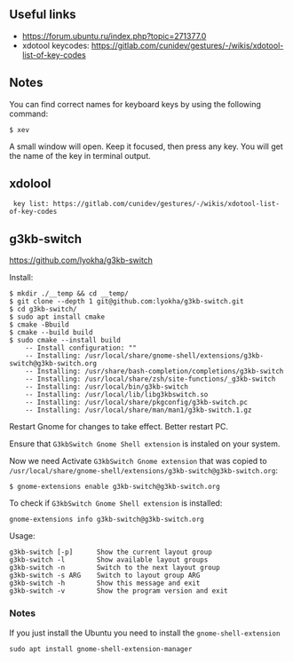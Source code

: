 
Useful links
------------
- https://forum.ubuntu.ru/index.php?topic=271377.0
- xdotool keycodes: https://gitlab.com/cunidev/gestures/-/wikis/xdotool-list-of-key-codes


Notes
-----
You can find correct names for keyboard keys by using the following command:

	$ xev

A small window will open. Keep it focused, then press any key. You will get the name of the key in terminal output.


xdolool
-------
     key list: https://gitlab.com/cunidev/gestures/-/wikis/xdotool-list-of-key-codes


g3kb-switch
-----------
https://github.com/lyokha/g3kb-switch

Install:

	$ mkdir ./__temp && cd __temp/
	$ git clone --depth 1 git@github.com:lyokha/g3kb-switch.git
	$ cd g3kb-switch/
	$ sudo apt install cmake
	$ cmake -Bbuild
	$ cmake --build build
	$ sudo cmake --install build	
		-- Install configuration: ""
		-- Installing: /usr/local/share/gnome-shell/extensions/g3kb-switch@g3kb-switch.org
		-- Installing: /usr/share/bash-completion/completions/g3kb-switch
		-- Installing: /usr/local/share/zsh/site-functions/_g3kb-switch
		-- Installing: /usr/local/bin/g3kb-switch
		-- Installing: /usr/local/lib/libg3kbswitch.so
		-- Installing: /usr/local/share/pkgconfig/g3kb-switch.pc
		-- Installing: /usr/local/share/man/man1/g3kb-switch.1.gz


Restart Gnome for changes to take effect. Better restart PC.

Ensure that `G3kbSwitch Gnome Shell extension` is instaled on your system.

Now we need Activate `G3kbSwitch Gnome extension` that was copied to `/usr/local/share/gnome-shell/extensions/g3kb-switch@g3kb-switch.org`:

	$ gnome-extensions enable g3kb-switch@g3kb-switch.org

To check if `G3kbSwitch Gnome Shell extension` is installed:

	gnome-extensions info g3kb-switch@g3kb-switch.org


Usage:

    g3kb-switch [-p]      Show the current layout group
    g3kb-switch -l        Show available layout groups
    g3kb-switch -n        Switch to the next layout group
    g3kb-switch -s ARG    Switch to layout group ARG
    g3kb-switch -h        Show this message and exit
    g3kb-switch -v        Show the program version and exit


### Notes

If you just install the Ubuntu you need to install the `gnome-shell-extension`

	sudo apt install gnome-shell-extension-manager


